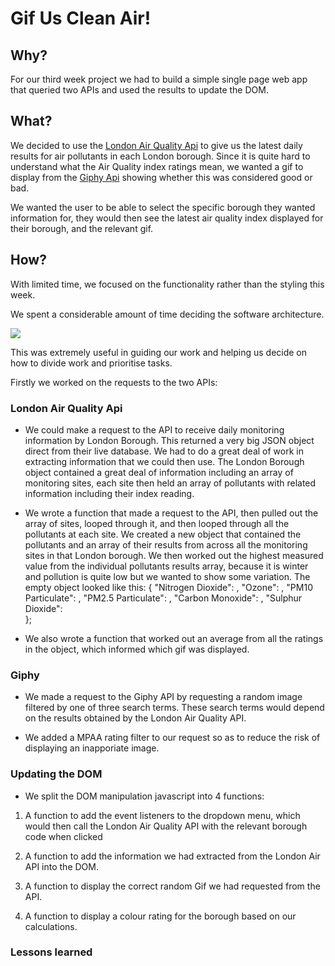 # Gif Us Clean Air!

## Why?

For our third week project we had to build a simple single page web app that queried two APIs and used the results to update the DOM.

## What?

We decided to use the [London Air Quality Api](https://www.londonair.org.uk/LondonAir/API/) to give us the latest daily results for air pollutants in each London borough.  Since it is quite hard to understand what the Air Quality index ratings mean, we wanted a gif to display from the [Giphy Api](https://developers.giphy.com) showing whether this was considered good or bad.

We wanted the user to be able to select the specific borough they wanted information for, they would then see the latest air quality index displayed for their borough, and the relevant gif.

## How?

With limited time, we focused on the functionality rather than the styling this week.

We spent a considerable amount of time deciding the software architecture.  

![](https://files.gitter.im/foundersandcoders/TJAB/r3pX/image.png)

This was extremely useful in guiding our work and helping us decide on how to divide work and prioritise tasks.

Firstly we worked on the requests to the two APIs:

### London Air Quality Api
* We could make a request to the API to receive daily monitoring information by London Borough. This returned a very big JSON object direct from their live database.  We had to do a great deal of work in extracting information that we could then use.  The London Borough object contained a great deal of information including an array of monitoring sites, each site then held an array of pollutants with related information including their index reading.

* We wrote a function that made a request to the API, then pulled out the array of sites, looped through it, and then looped through all the pollutants at each site.  We created a new object that contained the pollutants and  an array of their results from across all the monitoring sites in that London borough.  We then worked out the highest measured value from the individual pollutants results array, because it is winter and pollution is quite low but we wanted to show some variation. The empty object looked like this:
{
    "Nitrogen Dioxide": ,
    "Ozone": ,
    "PM10 Particulate": ,
    "PM2.5 Particulate": ,
    "Carbon Monoxide": ,
    "Sulphur Dioxide":  
  };

* We also wrote a function that worked out an average from all the ratings in the object, which informed which gif was displayed.

### Giphy

* We made a request to the Giphy API by requesting a random image filtered by one of three search terms. These search terms would depend on the results obtained by the London Air Quality API.

* We added a MPAA rating filter to our request so as to reduce the risk of displaying an inapporiate image.

### Updating the DOM

* We split the DOM manipulation javascript into 4 functions:
1. A function to add the event listeners to the dropdown menu, which would then call the London Air Quality API with the relevant borough code when clicked

2. A function to add the information we had extracted from the London Air API into the DOM.

3. A function to display the correct random Gif we had requested from the API.

4. A function to display a colour rating for the borough based on our calculations.

### Lessons learned
